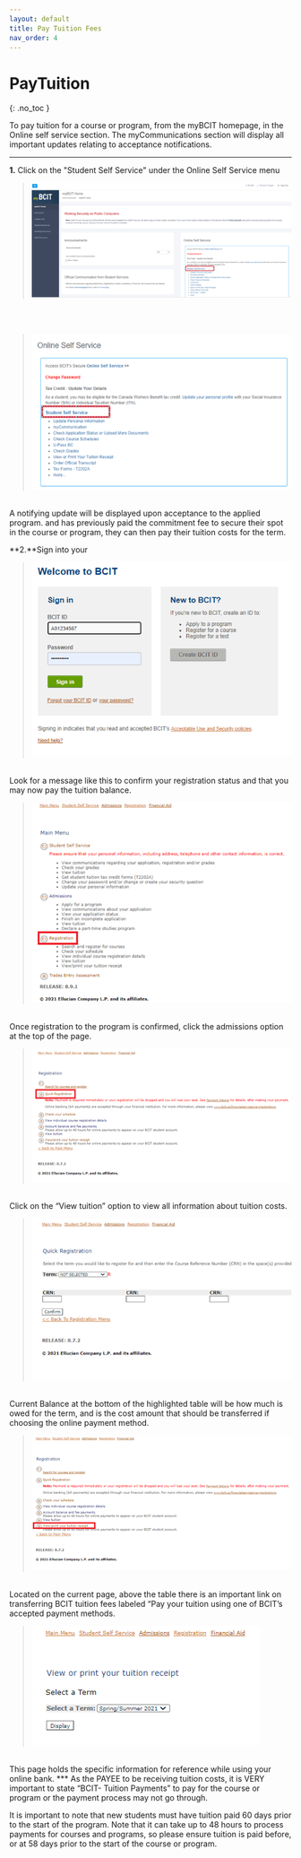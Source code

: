 ```yaml
---
layout: default
title: Pay Tuition Fees
nav_order: 4
---
```


# PayTuition
{: .no_toc }

To pay tuition for a course or program, from the myBCIT homepage, in the Online self service section. The myCommunications section will display all important updates relating to acceptance notifications.


---

**1.** Click on the "Student Self Service" under the Online Self Service menu

>![Screenshot 1 of Pay Tuition Fees](https://github.com/Kid-W/Will-Test-Docs/blob/gh-pages/docs/images/pay_tuition/2_pay_tuition.png?raw=true)
<br>

<br>

>![Screenshot 2 of Pay Tuition Fees](https://github.com/Kid-W/Will-Test-Docs/blob/gh-pages/docs/images/pay_tuition/3_pay_tuition.png?raw=true)
<br>
A notifying update will be displayed upon acceptance to the applied program.
 and has previously paid the commitment fee to secure their spot in the course or program, they can then pay their tuition costs for the term.


**2.**Sign into your 

>![Screenshot 3 of Pay Tuition Fees](https://github.com/Kid-W/Will-Test-Docs/blob/gh-pages/docs/images/pay_tuition/4_pay_tuition.png?raw=true)
<br>
Look for a message like this to confirm your registration status and that you may now pay the tuition balance.

>![Screenshot 4 of Pay Tuition Fees](https://github.com/Kid-W/Will-Test-Docs/blob/gh-pages/docs/images/pay_tuition/5_pay_tuition.png?raw=true)
<br>
Once registration to the program is confirmed, click the admissions option at the top of the page.

>![Screenshot 5 of Pay Tuition Fees](https://github.com/Kid-W/Will-Test-Docs/blob/gh-pages/docs/images/pay_tuition/6_pay_tuition.png?raw=true)
<br>
Click on the “View tuition” option to view all information about tuition costs.

>![Screenshot 6 of Pay Tuition Fees](https://github.com/Kid-W/Will-Test-Docs/blob/gh-pages/docs/images/pay_tuition/7_pay_tuition.png?raw=true)
<br>
Current Balance at the bottom of the highlighted table will be how much is owed for the term, and is the cost amount that should be transferred if choosing the online payment method.

>![Screenshot 7 of Pay Tuition Fees](https://github.com/Kid-W/Will-Test-Docs/blob/gh-pages/docs/images/pay_tuition/8_pay_tuition.png?raw=true)
<br>
Located on the current page, above the table there is an important link on transferring BCIT tuition fees labeled “Pay your tuition using one of BCIT’s accepted payment methods.

>![Screenshot 8 of Pay Tuition Fees](https://github.com/Kid-W/Will-Test-Docs/blob/gh-pages/docs/images/pay_tuition/9_pay_tuition.png?raw=true)
<br>
This page holds the specific information for reference while using your online bank.
***<add important /danger symbol> As the PAYEE to be receiving tuition costs, it is VERY important to state “BCIT- Tuition Payments” to pay for the course or program or the payment process may not go through.

It is important to note that new students must have tuition paid 60 days prior to the start of the program. Note that it can take up to 48 hours to process payments for courses and programs, so please ensure tuition is paid before, or at 58 days prior to the start of the course or program.
